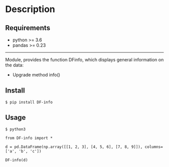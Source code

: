 Description
===========

Requirements
------------

* python >= 3.6
* pandas >= 0.23


------------

Module, provides the function DFinfo, which displays general information on the data:
  - Upgrade method info()
  

Install
-------
	$ pip install DF-info

Usage
-----

    $ python3

    from DF-info import *

    d = pd.DataFrame(np.array([[1, 2, 3], [4, 5, 6], [7, 8, 9]]), columns=['a', 'b', 'c'])

    DF-info(d)

